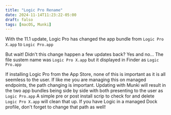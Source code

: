```yaml
---
title: "Logic Pro Rename"
date: 2024-11-14T11:23:22-05:00
draft: falso
tags: [macOS, Munki]
---
```


With the 11.1 update, Logic Pro has changed the app bundle from `Logic Pro X.app` to `Logic Pro.app`

But wait!  Didn't this change happen a few updates back?  Yes and no...  The file sustem name was `Logic Pro X.app` but it displayed in Finder as `Logic Pro.app` 

If installing Logic Pro from the App Store, none of this is important as it is all seemless to the user.  If like me you are managing this on managed endpoints, the path changing is important.  Updating with Munki will result in the two app bundles being side by side with both presenting to the user as `Logic Pro.app`  A simple pre or post install scrip to check for and delete `Logic Pro X.app` will clean that up.  If you have Logic in a managed Dock profile, don't forget to change that path as well!